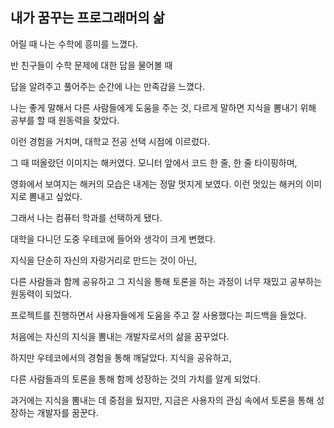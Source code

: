 ## 내가 꿈꾸는 프로그래머의 삶

어릴 때 나는 수학에 흥미를 느꼈다. 

반 친구들이 수학 문제에 대한 답을 물어볼 때

답을 알려주고 풀어주는 순간에 나는 만족감을 느꼈다.

나는 좋게 말해서 다른 사람들에게 도움을 주는 것, 다르게 말하면 지식을 뽐내기 위해 공부를 할 때 원동력을 찾았다.

이런 경험을 거치며, 대학교 전공 선택 시점에 이르렀다. 

그 때 떠올랐던 이미지는 해커였다. 모니터 앞에서 코드 한 줄, 한 줄 타이핑하며,

영화에서 보여지는 해커의 모습은 내게는 정말 멋지게 보였다. 이런 멋있는 해커의 이미지로 뽐내고 싶었다.

그래서 나는 컴퓨터 학과를 선택하게 됐다.

대학을 다니던 도중 우테코에 들어와 생각이 크게 변했다. 

지식을 단순히 자신의 자랑거리로 만드는 것이 아닌,

다른 사람들과 함께 공유하고 그 지식을 통해 토론을 하는 과정이 너무 재밌고 공부하는 원동력이 되었다.

프로젝트를 진행하면서 사용자들에게 도움을 주고 잘 사용했다는 피드백을 들었다.

처음에는 자신의 지식을 뽐내는 개발자로서의 삶을 꿈꾸었다. 

하지만 우테코에서의 경험을 통해 깨달았다. 지식을 공유하고,

다른 사람들과의 토론을 통해 함께 성장하는 것의 가치를 알게 되었다.

과거에는 지식을 뽐내는 데 중점을 뒀지만, 지금은 사용자의 관심 속에서 토론을 통해 성장하는 개발자를 꿈꾼다.

